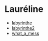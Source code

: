 # Lauréline

* [labyrinthe](./labyrinthe.html)
* [labyrinthe2](./labyrinthe2.html)
* [what_a_mess](what_a_mess_laureline.html)
